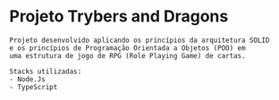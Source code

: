 
# Projeto Trybers and Dragons

    Projeto desenvolvido aplicando os princípios da arquitetura SOLID 
    e os princípios de Programação Orientada a Objetos (POO) em
    uma estrutura de jogo de RPG (Role Playing Game) de cartas.
    
    Stacks utilizadas:
    - Node.Js
    - TypeScript
